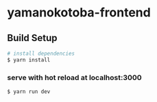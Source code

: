 # yamanokotoba-frontend

## Build Setup

``` bash
# install dependencies
$ yarn install
```

### serve with hot reload at localhost:3000
``` bash
$ yarn run dev
```
